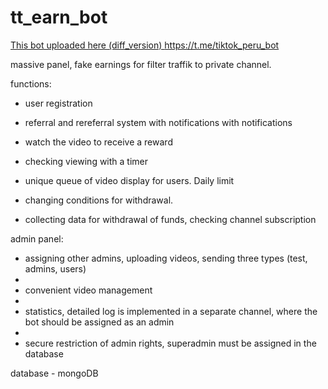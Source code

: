 # tt_earn_bot
[This bot uploaded here (diff_version) ](https://t.me/tiktok_peru_bot)https://t.me/tiktok_peru_bot

massive panel, fake earnings for filter traffik to private channel.

functions:
  - user registration
  
  - referral and rereferral system with notifications with notifications
  
  - watch the video to receive a reward
  
  - checking viewing with a timer
  
  - unique queue of video display for users. Daily limit
  
  - changing conditions for withdrawal.
  
  - collecting data for withdrawal of funds, checking channel subscription

admin panel:
  - assigning other admins, uploading videos, sending three types (test, admins, users)
  - 
  - convenient video management
  - 
  - statistics, detailed log is implemented in a separate channel, where the bot should be assigned as an admin
  - 
  - secure restriction of admin rights, superadmin must be assigned in the database

database - mongoDB

